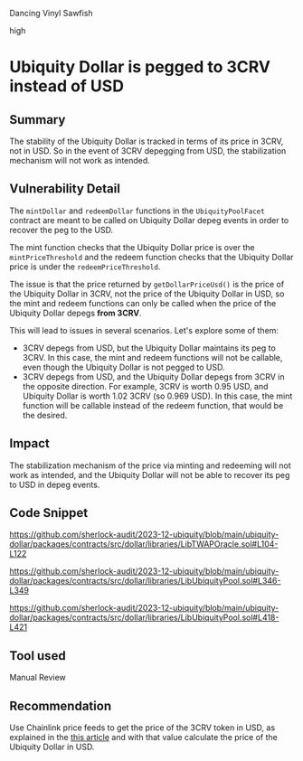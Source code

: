 Dancing Vinyl Sawfish

high

# Ubiquity Dollar is pegged to 3CRV instead of USD

## Summary

The stability of the Ubiquity Dollar is tracked in terms of its price in 3CRV, not in USD. So in the event of 3CRV depegging from USD, the stabilization mechanism will not work as intended.

## Vulnerability Detail

The `mintDollar` and `redeemDollar` functions in the `UbiquityPoolFacet` contract are meant to be called on Ubiquity Dollar depeg events in order to recover the peg to the USD.

The mint function checks that the Ubiquity Dollar price is over the `mintPriceThreshold` and the redeem function checks that the Ubiquity Dollar price is under the `redeemPriceThreshold`.

The issue is that the price returned by `getDollarPriceUsd()` is the price of the Ubiquity Dollar in 3CRV, not the price of the Ubiquity Dollar in USD, so the mint and redeem functions can only be called when the price of the Ubiquity Dollar depegs **from 3CRV**.

This will lead to issues in several scenarios. Let's explore some of them:
- 3CRV depegs from USD, but the Ubiquity Dollar maintains its peg to 3CRV. In this case, the mint and redeem functions will not be callable, even though the Ubiquity Dollar is not pegged to USD.
- 3CRV depegs from USD, and the Ubiquity Dollar depegs from 3CRV in the opposite direction. For example, 3CRV is worth 0.95 USD, and Ubiquity Dollar is worth 1.02 3CRV (so 0.969 USD). In this case, the mint function will be callable instead of the redeem function, that would be the desired.

## Impact

The stabilization mechanism of the price via minting and redeeming will not work as intended, and the Ubiquity Dollar will not be able to recover its peg to USD in depeg events.

## Code Snippet

https://github.com/sherlock-audit/2023-12-ubiquity/blob/main/ubiquity-dollar/packages/contracts/src/dollar/libraries/LibTWAPOracle.sol#L104-L122

https://github.com/sherlock-audit/2023-12-ubiquity/blob/main/ubiquity-dollar/packages/contracts/src/dollar/libraries/LibUbiquityPool.sol#L346-L349

https://github.com/sherlock-audit/2023-12-ubiquity/blob/main/ubiquity-dollar/packages/contracts/src/dollar/libraries/LibUbiquityPool.sol#L418-L421

## Tool used

Manual Review

## Recommendation

Use Chainlink price feeds to get the price of the 3CRV token in USD, as explained in the [this article](https://blog.chain.link/using-chainlink-oracles-to-securely-utilize-curve-lp-pools/) and with that value calculate the price of the Ubiquity Dollar in USD.
